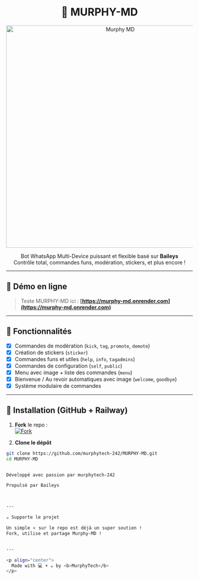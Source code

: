 <h1 align="center">🤖 MURPHY-MD</h1>
<p align="center">
  <img src="https://i.ibb.co/rk4WVgf/murphy-banner.png" alt="Murphy MD" width="600"/>
</p>

<p align="center">
  Bot WhatsApp Multi-Device puissant et flexible basé sur <b>Baileys</b><br>
  Contrôle total, commandes funs, modération, stickers, et plus encore !
</p>

---

## 🚀 Démo en ligne

> Teste MURPHY-MD ici :
**[https://murphy-md.onrender.com](https://murphy-md.onrender.com)**

---

## 🌟 Fonctionnalités

- [x] Commandes de modération (`kick`, `tag`, `promote`, `demote`)
- [x] Création de stickers (`sticker`)
- [x] Commandes funs et utiles (`help`, `info`, `tagadmins`)
- [x] Commandes de configuration (`self`, `public`)
- [x] Menu avec image + liste des commandes (`menu`)
- [x] Bienvenue / Au revoir automatiques avec image (`welcome`, `goodbye`)
- [x] Système modulaire de commandes

---

## 🧠 Installation (GitHub + Railway)

1. **Fork** le repo :  
   [![Fork](https://img.shields.io/github/forks/murphytech-242/MURPHY-MD?style=social)](https://github.com/murphytech-242/MURPHY-MD/fork)

2. **Clone le dépôt**
```bash
git clone https://github.com/murphytech-242/MURPHY-MD.git
cd MURPHY-MD


Développé avec passion par murphytech-242

Propulsé par Baileys



---

☕ Supporte le projet

Un simple ⭐️ sur le repo est déjà un super soutien !
Fork, utilise et partage Murphy-MD !


---

<p align="center">
  Made with 💻 + ☕ by <b>MurphyTech</b>
</p>